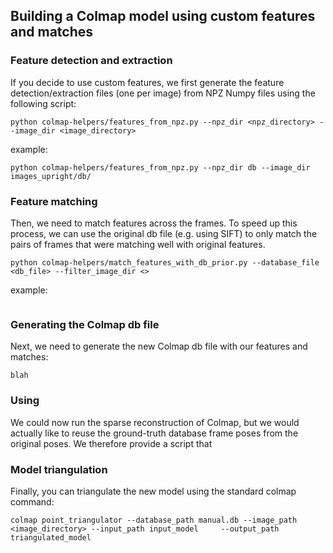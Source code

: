 ## Building a Colmap model using custom features and matches ##

### Feature detection and extraction ###
If you decide to use custom features, we first generate the feature detection/extraction files (one per image) from NPZ Numpy files using the following script:
```
python colmap-helpers/features_from_npz.py --npz_dir <npz_directory> --image_dir <image_directory>
```
example:
```
python colmap-helpers/features_from_npz.py --npz_dir db --image_dir images_upright/db/
```

### Feature matching ###
Then, we need to match features across the frames. To speed up this process, we can use the original db file (e.g. using SIFT) to only match the pairs of frames that were matching well with original features.
```
python colmap-helpers/match_features_with_db_prior.py --database_file <db_file> --filter_image_dir <>
```
example:
```

```

### Generating the Colmap db file ###
Next, we need to generate the new Colmap db file with our features and matches:
```
blah
```

### Using ###
We could now run the sparse reconstruction of Colmap, but we would actually like to reuse the ground-truth database frame poses from the original poses. We therefore provide a script that


### Model triangulation ###
Finally, you can triangulate the new model using the standard colmap command:
```
colmap point_triangulator --database_path manual.db --image_path <image_directory> --input_path input_model     --output_path triangulated_model
```
